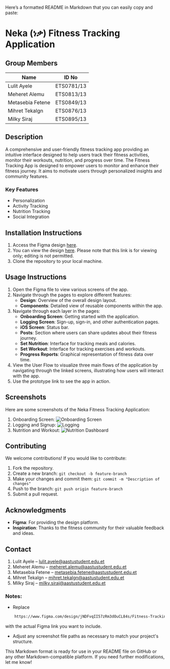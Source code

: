 Here’s a formatted README in Markdown that you can easily copy and paste:

# Neka (ነቃ) Fitness Tracking Application

## Group Members
| Name                  | ID No         |
|-----------------------|---------------|
| Lulit Ayele           | ETS0781/13    |
| Meheret Alemu        | ETS0813/13    |
| Metasebia Fetene     | ETS0849/13    |
| Mihret Tekalgn       | ETS0876/13    |
| Milky Siraj          | ETS0895/13    |

## Description
A comprehensive and user-friendly fitness tracking app providing an intuitive interface designed to help users track their fitness activities, monitor their workouts, nutrition, and progress over time. The Fitness Tracking App is designed to empower users to monitor and enhance their fitness journey. It aims to motivate users through personalized insights and community features.

### Key Features
- Personalization
- Activity Tracking
- Nutrition Tracking
- Social Integration

## Installation Instructions
1. Access the Figma design [here](link_to_figma).
2. You can view the design [here](link_to_figma). Please note that this link is for viewing only; editing is not permitted.
3. Clone the repository to your local machine.

## Usage Instructions
1. Open the Figma file to view various screens of the app.
2. Navigate through the pages to explore different features:
   - **Design**: Overview of the overall design layout.
   - **Components**: Detailed view of reusable components within the app.
3. Navigate through each layer in the pages:
   - **Onboarding Screen**: Getting started with the application.
   - **Logging Screen**: Sign-up, sign-in, and other authentication pages.
   - **iOS Screen**: Status bar.
   - **Posts**: Section where users can share updates about their fitness journey.
   - **Set Nutrition**: Interface for tracking meals and calories.
   - **Set Workout**: Interface for tracking exercises and workouts.
   - **Progress Reports**: Graphical representation of fitness data over time.
4. View the User Flow to visualize three main flows of the application by navigating through the linked screens, illustrating how users will interact with the app.
5. Use the prototype link to see the app in action.

## Screenshots
Here are some screenshots of the Neka Fitness Tracking Application:
1. Onboarding Screen: ![Onboarding Screen](images/screenshot1.jpg)
2. Logging and Signup: ![Logging](images/screenshot2.jpg)
3. Nutrition and Workout: ![Nutrition Dashboard](images/screenshot3.jpg)

## Contributing
We welcome contributions! If you would like to contribute:
1. Fork the repository.
2. Create a new branch: `git checkout -b feature-branch`
3. Make your changes and commit them: `git commit -m "Description of changes"`
4. Push to the branch: `git push origin feature-branch`
5. Submit a pull request.

## Acknowledgments
- **Figma**: For providing the design platform.
- **Inspiration**: Thanks to the fitness community for their valuable feedback and ideas.

## Contact
1. Lulit Ayele – [lulit.ayele@aastustudent.edu.et](mailto:lulit.ayele@aastustudent.edu.et)
2. Meheret Alemu – [meheret.alemu@aastustudent.edu.et](mailto:meheret.alemu@aastustudent.edu.et)
3. Metasebia Fetene – [metasebia.fetene@aastustudent.edu.et](mailto:metasebia.fetene@aastustudent.edu.et)
4. Mihret Tekalgn – [mihret.tekalgn@aastustudent.edu.et](mailto:mihret.tekalgn@aastustudent.edu.et)
5. Milky Siraj – [milky.siraj@aastustudent.edu.et](mailto:milky.siraj@aastustudent.edu.et)

### Notes:
- Replace 
```bash
    https://www.figma.com/design/jNDFvqII57zRm3dOuCL84s/Fitness-Tracking-App?node-id=0-1&t=Sp0oW8dWbXoTF9ih-0
```
 with the actual Figma link you want to include.
- Adjust any screenshot file paths as necessary to match your project's structure.

This Markdown format is ready for use in your README file on GitHub or any other Markdown-compatible platform. If you need further modifications, let me know!